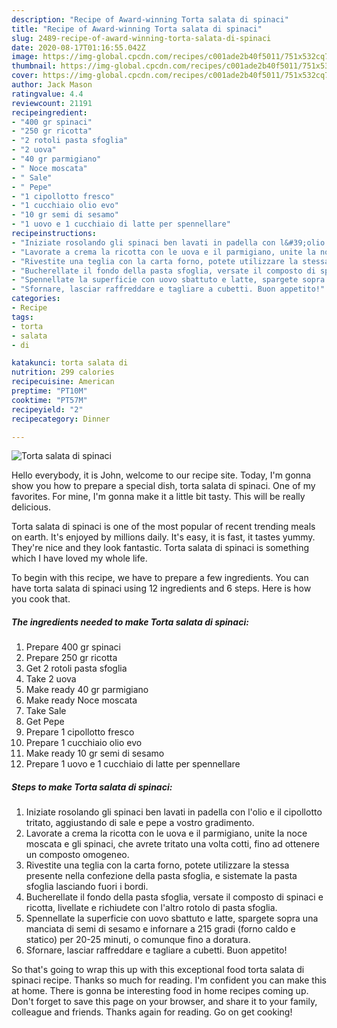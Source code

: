 ```yaml
---
description: "Recipe of Award-winning Torta salata di spinaci"
title: "Recipe of Award-winning Torta salata di spinaci"
slug: 2489-recipe-of-award-winning-torta-salata-di-spinaci
date: 2020-08-17T01:16:55.042Z
image: https://img-global.cpcdn.com/recipes/c001ade2b40f5011/751x532cq70/torta-salata-di-spinaci-recipe-main-photo.jpg
thumbnail: https://img-global.cpcdn.com/recipes/c001ade2b40f5011/751x532cq70/torta-salata-di-spinaci-recipe-main-photo.jpg
cover: https://img-global.cpcdn.com/recipes/c001ade2b40f5011/751x532cq70/torta-salata-di-spinaci-recipe-main-photo.jpg
author: Jack Mason
ratingvalue: 4.4
reviewcount: 21191
recipeingredient:
- "400 gr spinaci"
- "250 gr ricotta"
- "2 rotoli pasta sfoglia"
- "2 uova"
- "40 gr parmigiano"
- " Noce moscata"
- " Sale"
- " Pepe"
- "1 cipollotto fresco"
- "1 cucchiaio olio evo"
- "10 gr semi di sesamo"
- "1 uovo e 1 cucchiaio di latte per spennellare"
recipeinstructions:
- "Iniziate rosolando gli spinaci ben lavati in padella con l&#39;olio e il cipollotto tritato, aggiustando di sale e pepe a vostro gradimento."
- "Lavorate a crema la ricotta con le uova e il parmigiano, unite la noce moscata e gli spinaci, che avrete tritato una volta cotti, fino ad ottenere un composto omogeneo."
- "Rivestite una teglia con la carta forno, potete utilizzare la stessa presente nella confezione della pasta sfoglia, e sistemate la pasta sfoglia lasciando fuori i bordi."
- "Bucherellate il fondo della pasta sfoglia, versate il composto di spinaci e ricotta, livellate e richiudete con l&#39;altro rotolo di pasta sfoglia."
- "Spennellate la superficie con uovo sbattuto e latte, spargete sopra una manciata di semi di sesamo e infornare a 215 gradi (forno caldo e statico) per 20-25 minuti, o comunque fino a doratura."
- "Sfornare, lasciar raffreddare e tagliare a cubetti. Buon appetito!"
categories:
- Recipe
tags:
- torta
- salata
- di

katakunci: torta salata di 
nutrition: 299 calories
recipecuisine: American
preptime: "PT10M"
cooktime: "PT57M"
recipeyield: "2"
recipecategory: Dinner

---
```



![Torta salata di spinaci](https://img-global.cpcdn.com/recipes/c001ade2b40f5011/751x532cq70/torta-salata-di-spinaci-recipe-main-photo.jpg)

Hello everybody, it is John, welcome to our recipe site. Today, I'm gonna show you how to prepare a special dish, torta salata di spinaci. One of my favorites. For mine, I'm gonna make it a little bit tasty. This will be really delicious.

Torta salata di spinaci is one of the most popular of recent trending meals on earth. It's enjoyed by millions daily. It's easy, it is fast, it tastes yummy. They're nice and they look fantastic. Torta salata di spinaci is something which I have loved my whole life.




To begin with this recipe, we have to prepare a few ingredients. You can have torta salata di spinaci using 12 ingredients and 6 steps. Here is how you cook that.

<!--inarticleads1-->

##### The ingredients needed to make Torta salata di spinaci:

1. Prepare 400 gr spinaci
1. Prepare 250 gr ricotta
1. Get 2 rotoli pasta sfoglia
1. Take 2 uova
1. Make ready 40 gr parmigiano
1. Make ready  Noce moscata
1. Take  Sale
1. Get  Pepe
1. Prepare 1 cipollotto fresco
1. Prepare 1 cucchiaio olio evo
1. Make ready 10 gr semi di sesamo
1. Prepare 1 uovo e 1 cucchiaio di latte per spennellare




<!--inarticleads2-->

##### Steps to make Torta salata di spinaci:

1. Iniziate rosolando gli spinaci ben lavati in padella con l&#39;olio e il cipollotto tritato, aggiustando di sale e pepe a vostro gradimento.
1. Lavorate a crema la ricotta con le uova e il parmigiano, unite la noce moscata e gli spinaci, che avrete tritato una volta cotti, fino ad ottenere un composto omogeneo.
1. Rivestite una teglia con la carta forno, potete utilizzare la stessa presente nella confezione della pasta sfoglia, e sistemate la pasta sfoglia lasciando fuori i bordi.
1. Bucherellate il fondo della pasta sfoglia, versate il composto di spinaci e ricotta, livellate e richiudete con l&#39;altro rotolo di pasta sfoglia.
1. Spennellate la superficie con uovo sbattuto e latte, spargete sopra una manciata di semi di sesamo e infornare a 215 gradi (forno caldo e statico) per 20-25 minuti, o comunque fino a doratura.
1. Sfornare, lasciar raffreddare e tagliare a cubetti. Buon appetito!




So that's going to wrap this up with this exceptional food torta salata di spinaci recipe. Thanks so much for reading. I'm confident you can make this at home. There is gonna be interesting food in home recipes coming up. Don't forget to save this page on your browser, and share it to your family, colleague and friends. Thanks again for reading. Go on get cooking!
